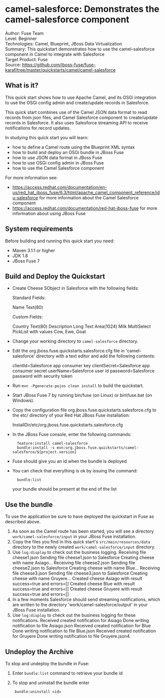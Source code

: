 camel-salesforce: Demonstrates the camel-salesforce component
======================================================
Author: Fuse Team  
Level: Beginner  
Technologies: Camel, Blueprint, JBoss Data Virtualization  
Summary: This quickstart demonstrates how to use the camel-salesforce component in Camel to integrate with Salesforce  
Target Product: Fuse  
Source: <https://github.com/jboss-fuse/fuse-karaf/tree/master/quickstarts/camel/camel-salesforce>  



What is it?
-----------

This quick start shows how to use Apache Camel, and its OSGi integration to use the OSGi config admin and create/update records in Salesforce.

This quick start combines use of the Camel JSON data format to read records from json files, and Camel Salesforce component to create/update records in Salesforce.
It also uses Salesforce streaming API to receive notifications for record updates.

In studying this quick start you will learn:

* how to define a Camel route using the Blueprint XML syntax
* how to build and deploy an OSGi bundle in JBoss Fuse
* how to use JSON data format in JBoss Fuse
* how to use OSGi config admin in JBoss Fuse
* how to use the Camel Salesforce component

For more information see:

[comment]: <> (TODO Update to Fuse 7 docs once they are available)

* https://access.redhat.com/documentation/en-us/red_hat_jboss_fuse/6.3/html/apache_camel_component_reference/idu-salesforce for more information about the Camel Salesforce component
* https://access.redhat.com/documentation/red-hat-jboss-fuse for more information about using JBoss Fuse

System requirements
-------------------

Before building and running this quick start you need:

* Maven 3.1.1 or higher
* JDK 1.8
* JBoss Fuse 7

Build and Deploy the Quickstart
-------------------------

* Create Cheese SObject in Salesforce with the following fields:

  Standard Fields:

    Name            Text(80)

  Custom Fields:

    Country         Text(80)
    Description     Long Text Area(1024)
    Milk            MultiSelect PickList with values Cow, Ewe, Goat

* Change your working directory to `camel-salesforce` directory.
* Edit the org.jboss.fuse.quickstarts.salesforce.cfg file in 'camel-salesforce' directory with a text editor and add the following contents:

  clientId=Salesforce app consumer key
  clientSecret=Salesforce app consumer secret
  userName=Salesforce user id
  password=Salesforce password with security token

* Run `mvn -Pgenerate-pojos clean install` to build the quickstart.
* Start JBoss Fuse 7 by running bin/fuse (on Linux) or bin\fuse.bat (on Windows).
* Copy the configuration file org.jboss.fuse.quickstarts.salesforce.cfg to the etc/ directory of your Red Hat JBoss Fuse installation:

  InstallDir/etc/org.jboss.fuse.quickstarts.salesforce.cfg

* In the JBoss Fuse console, enter the following commands:

        feature:install camel-salesforce
        bundle:install -s mvn:org.jboss.fuse.quickstarts/camel-salesforce/${project.version}

* Fuse should give you an id when the bundle is deployed

* You can check that everything is ok by issuing  the command:

        bundle:list
   your bundle should be present at the end of the list


Use the bundle
---------------------

To use the application be sure to have deployed the quickstart in Fuse as described above. 

1. As soon as the Camel route has been started, you will see a directory `work/camel-salesforce/input` in your JBoss Fuse installation.
2. Copy the files you find in this quick start's `src/main/resources/data` directory to the newly created `work/camel-salesforce/input` directory.
3. Use `log:display` to check out the business logging.
        Receiving file cheese1.json
        Sending file cheese1.json to Salesforce
        Creating cheese with name Asiago...
        Receiving file cheese2.json
        Sending file cheese2.json to Salesforce
        Creating cheese with name Blue...
        Receiving file cheese3.json
        Sending file cheese3.json to Salesforce
        Creating cheese with name Gruyere...
        Created cheese Asiago with result success=true and errors=[]
        Created cheese Blue with result success=true and errors=[]
        Created cheese Gruyere with result success=true and errors=[]
4. In a few moments Salesforce should send streaming notifications, which are written to the directory 'work/camel-salesforce/output' in your JBoss Fuse installation.
5. Use `log:display` to check out the business logging for these notifications.
        Received created notification for Asiago
        Done writing notification to file Asiago.json
        Received created notification for Blue
        Done writing notification to file Blue.json
        Received created notification for Gruyere
        Done writing notification to file Gruyere.json4.


Undeploy the Archive
--------------------

To stop and undeploy the bundle in Fuse:

1. Enter `bundle:list` command to retrieve your bundle id
2. To stop and uninstall the bundle enter

        bundle:uninstall <id>

